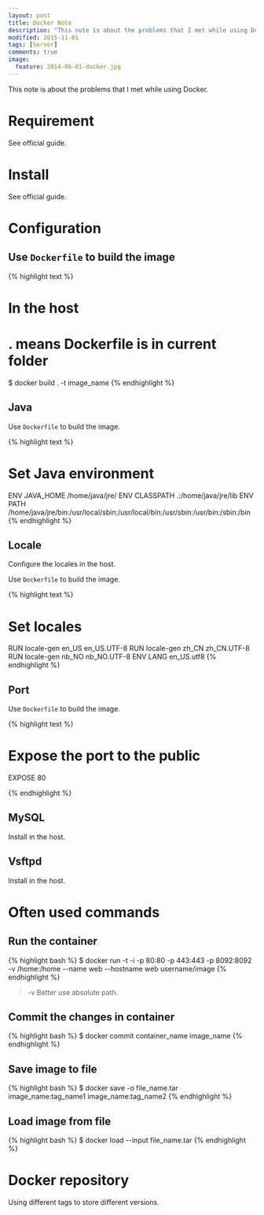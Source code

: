 ```yaml
---
layout: post
title: Docker Note
description: "This note is about the problems that I met while using Docker."
modified: 2015-11-01
tags: [Server]
comments: true
image:
  feature: 2014-06-01-docker.jpg
---
```


This note is about the problems that I met while using Docker.

# Requirement

See official guide.

# Install

See official guide.

# Configuration

## Use ``Dockerfile`` to build the image

{% highlight text %}
# In the host
# . means Dockerfile is in current folder
$ docker build . -t image_name
{% endhighlight %}

## Java

Use ``Dockerfile`` to build the image.

{% highlight text %}
# Set Java environment
ENV JAVA_HOME /home/java/jre/
ENV CLASSPATH .:/home/java/jre/lib
ENV PATH /home/java/jre/bin:/usr/local/sbin:/usr/local/bin:/usr/sbin:/usr/bin:/sbin:/bin
{% endhighlight %}

## Locale 

Configure the locales in the host.

Use ``Dockerfile`` to build the image.

{% highlight text %}
# Set locales
RUN locale-gen en_US en_US.UTF-8
RUN locale-gen zh_CN zh_CN.UTF-8
RUN locale-gen nb_NO nb_NO.UTF-8
ENV LANG en_US.utf8
{% endhighlight %}

## Port

Use ``Dockerfile`` to build the image.

{% highlight text %}
# Expose the port to the public
EXPOSE 80

{% endhighlight %}

## MySQL

Install in the host.

## Vsftpd

Install in the host.

# Often used commands

## Run the container

{% highlight bash %}
$ docker run -t -i -p 80:80 -p 443:443 -p 8092:8092 -v /home:/home --name web --hostname web username/image
{% endhighlight %}

> -v Better use absolute path.

## Commit the changes in container

{% highlight bash %}
$ docker commit container_name image_name
{% endhighlight %}

## Save image to file

{% highlight bash %}
$ docker save -o file_name.tar image_name:tag_name1 image_name:tag_name2
{% endhighlight %}

## Load image from file

{% highlight bash %}
$ docker load --input file_name.tar
{% endhighlight %}

# Docker repository

Using different tags to store different versions.


